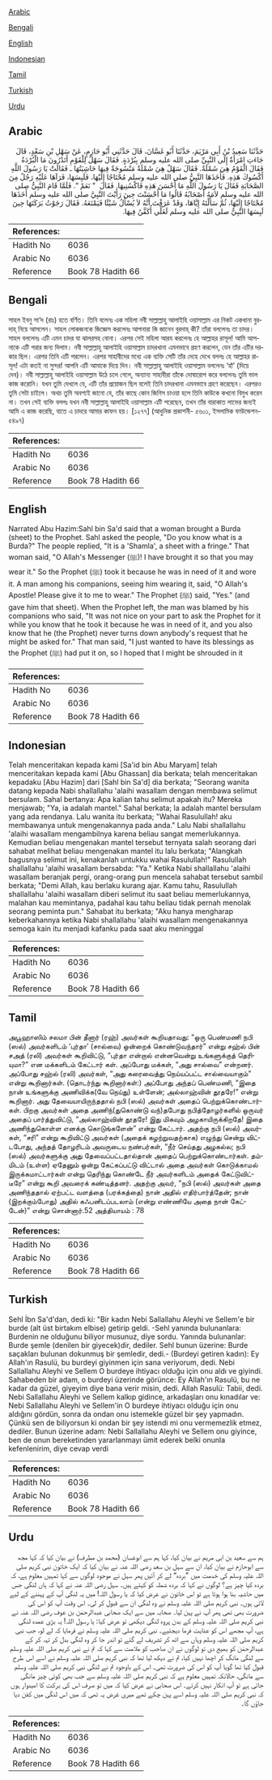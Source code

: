 [Arabic](#arabic)

[Bengali](#bengali)

[English](#english)

[Indonesian](#indonesian)

[Tamil](#tamil)

[Turkish](#turkish)

[Urdu](#urdu)

## Arabic


<div dir="rtl" lang="ar" style={{fontSize:'larger',backgroundColor:'#f8f9fa',padding:20}}>
حَدَّثَنَا سَعِيدُ بْنُ أَبِي مَرْيَمَ، حَدَّثَنَا أَبُو غَسَّانَ، قَالَ حَدَّثَنِي أَبُو حَازِمٍ، عَنْ سَهْلِ بْنِ سَعْدٍ، قَالَ جَاءَتِ امْرَأَةٌ إِلَى النَّبِيِّ صلى الله عليه وسلم بِبُرْدَةٍ‏.‏ فَقَالَ سَهْلٌ لِلْقَوْمِ أَتَدْرُونَ مَا الْبُرْدَةُ فَقَالَ الْقَوْمُ هِيَ شَمْلَةٌ‏.‏ فَقَالَ سَهْلٌ هِيَ شَمْلَةٌ مَنْسُوجَةٌ فِيهَا حَاشِيَتُهَا ـ فَقَالَتْ يَا رَسُولَ اللَّهِ أَكْسُوكَ هَذِهِ‏.‏ فَأَخَذَهَا النَّبِيُّ صلى الله عليه وسلم مُحْتَاجًا إِلَيْهَا، فَلَبِسَهَا، فَرَآهَا عَلَيْهِ رَجُلٌ مِنَ الصَّحَابَةِ فَقَالَ يَا رَسُولَ اللَّهِ مَا أَحْسَنَ هَذِهِ فَاكْسُنِيهَا‏.‏ فَقَالَ ‏ "‏ نَعَمْ ‏"‏‏.‏ فَلَمَّا قَامَ النَّبِيُّ صلى الله عليه وسلم لاَمَهُ أَصْحَابُهُ قَالُوا مَا أَحْسَنْتَ حِينَ رَأَيْتَ النَّبِيَّ صلى الله عليه وسلم أَخَذَهَا مُحْتَاجًا إِلَيْهَا، ثُمَّ سَأَلْتَهُ إِيَّاهَا، وَقَدْ عَرَفْتَ أَنَّهُ لاَ يُسْأَلُ شَيْئًا فَيَمْنَعَهُ‏.‏ فَقَالَ رَجَوْتُ بَرَكَتَهَا حِينَ لَبِسَهَا النَّبِيُّ صلى الله عليه وسلم لَعَلِّي أُكَفَّنُ فِيهَا‏.‏
</div>
<div style={{backgroundColor:'#f8f9fa',padding:20, marginBottom: 10}}><table> <thead> <tr> <th>References:</th> <th></th> </tr> </thead> <tbody><tr><td>Hadith No</td><td>6036</td></tr><tr><td>Arabic No</td><td>6036</td></tr><tr><td>Reference</td><td>Book 78 Hadith 66</td></tr></tbody></table></div>

## Bengali


<div dir="ltr" lang="bn" style={{fontSize:'larger',backgroundColor:'#f8f9fa',padding:20}}>
সাহল ইবনু সা‘দ (রাঃ) হতে বর্ণিত। তিনি বলেনঃ এক মহিলা নবী সাল্লাল্লাহু আলাইহি ওয়াসাল্লাম এর নিকট একখানা বুরদাহ্ নিয়ে আসলেন। সাহল লোকজনকে জিজ্ঞেস করলেনঃ আপনারা কি জানেন বুরদাহ্ কী? তাঁরা বললেনঃ তা চাদর। সাহল বললেনঃ এটি এমন চাদর যা ঝালরসহ বোনা। এরপর সেই মহিলা আরয করলেনঃ হে আল্লাহর রাসূল! আমি আপনাকে এটি পরার জন্য দিলাম। নবী সাল্লাল্লাহু আলাইহি ওয়াসাল্লাম চাদরখানা এমনভাবে গ্রহণ করলেন, যেন তাঁর এটির দরকার ছিল। এরপর তিনি এটি পরলেন। এরপর সাহাবীদের মধ্যে এক ব্যক্তি সেটি তাঁর দেহে দেখে বললঃ হে আল্লাহর রাসূল! এটা কতই না সুন্দর! আপনি এটি আমাকে দিয়ে দিন। নবী সাল্লাল্লাহু আলাইহি ওয়াসাল্লাম বললেনঃ ‘হাঁ’ (দিয়ে দেব)। নবী সাল্লাল্লাহু আলাইহি ওয়াসাল্লাম উঠে চলে গেলে, অন্যান্য সাহাবীরা তাঁকে দোষারোপ করে বললেনঃ তুমি ভাল কাজ করোনি। যখন তুমি দেখলে যে, এটি তাঁর প্রয়োজন ছিল বলেই তিনি চাদরখানা এমনভাবে গ্রহণ করেছেন। এরপরও তুমি সেটা চাইলে। অথচ তুমি অবশ্যই জানো যে, তাঁর কাছে কোন জিনিস চাওয়া হলে তিনি কাউকে কখনো বিমুখ করেন না। তখন সেই ব্যক্তি বললঃ যখন নবী সাল্লাল্লাহু আলাইহি ওয়াসাল্লাম এটি পরেছেন, তখন তাঁর বারাকাত লাভের জন্যই আমি এ কাজ করেছি, যাতে এ চাদরে আমার কাফন হয়। [১২৭৭] (আধুনিক প্রকাশনী- ৫৬০১, ইসলামিক ফাউন্ডেশন- ৫৪৯৭)
</div>
<div style={{backgroundColor:'#f8f9fa',padding:20, marginBottom: 10}}><table> <thead> <tr> <th>References:</th> <th></th> </tr> </thead> <tbody><tr><td>Hadith No</td><td>6036</td></tr><tr><td>Arabic No</td><td>6036</td></tr><tr><td>Reference</td><td>Book 78 Hadith 66</td></tr></tbody></table></div>

## English


<div dir="ltr" lang="en" style={{fontSize:'larger',backgroundColor:'#f8f9fa',padding:20}}>
Narrated Abu Hazim:Sahl bin Sa'd said that a woman brought a Burda (sheet) to the Prophet. Sahl asked the people, "Do you know what is a Burda?" The people replied, "It is a 'Shamla', a sheet with a fringe." That woman said, "O Allah's Messenger (ﷺ)! I have brought it so that you may wear it." So the Prophet (ﷺ) took it because he was in need of it and wore it. A man among his companions, seeing him wearing it, said, "O Allah's Apostle! Please give it to me to wear." The Prophet (ﷺ) said, "Yes." (and gave him that sheet). When the Prophet left, the man was blamed by his companions who said, "It was not nice on your part to ask the Prophet for it while you know that he took it because he was in need of it, and you also know that he (the Prophet) never turns down anybody's request that he might be asked for." That man said, "I just wanted to have its blessings as the Prophet (ﷺ) had put it on, so l hoped that I might be shrouded in it
</div>
<div style={{backgroundColor:'#f8f9fa',padding:20, marginBottom: 10}}><table> <thead> <tr> <th>References:</th> <th></th> </tr> </thead> <tbody><tr><td>Hadith No</td><td>6036</td></tr><tr><td>Arabic No</td><td>6036</td></tr><tr><td>Reference</td><td>Book 78 Hadith 66</td></tr></tbody></table></div>

## Indonesian


<div dir="ltr" lang="id" style={{fontSize:'larger',backgroundColor:'#f8f9fa',padding:20}}>
Telah menceritakan kepada kami [Sa'id bin Abu Maryam] telah menceritakan kepada kami [Abu Ghassan] dia berkata; telah menceritakan kepadaku [Abu Hazim] dari [Sahl bin Sa'd] dia berkata; "Seorang wanita datang kepada Nabi shallallahu 'alaihi wasallam dengan membawa selimut bersulam. Sahal bertanya: Apa kalian tahu selimut apakah itu? Mereka menjawab; "Ya, ia adalah mantel." Sahal berkata; Ia adalah mantel bersulam yang ada rendanya. Lalu wanita itu berkata; "Wahai Rasulullah! aku membawanya untuk mengenakannya pada anda." Lalu Nabi shallallahu 'alaihi wasallam mengambilnya karena beliau sangat memerlukannya. Kemudian beliau mengenakan mantel tersebut ternyata salah seorang dari sahabat melihat beliau mengenakan mantel itu lalu berkata; "Alangkah bagusnya selimut ini, kenakanlah untukku wahai Rasulullah!" Rasulullah shallallahu 'alaihi wasallam bersabda: "Ya." Ketika Nabi shallallahu 'alaihi wasallam beranjak pergi, orang-orang pun mencela sahabat tersebut sambil berkata; "Demi Allah, kau berlaku kurang ajar. Kamu tahu, Rasulullah shallallahu 'alaihi wasallam diberi selimut itu saat beliau memerlukannya, malahan kau memintanya, padahal kau tahu beliau tidak pernah menolak seorang peminta pun." Sahabat itu berkata; "Aku hanya mengharap keberkahannya ketika Nabi shallallahu 'alaihi wasallam mengenakannya semoga kain itu menjadi kafanku pada saat aku meninggal
</div>
<div style={{backgroundColor:'#f8f9fa',padding:20, marginBottom: 10}}><table> <thead> <tr> <th>References:</th> <th></th> </tr> </thead> <tbody><tr><td>Hadith No</td><td>6036</td></tr><tr><td>Arabic No</td><td>6036</td></tr><tr><td>Reference</td><td>Book 78 Hadith 66</td></tr></tbody></table></div>

## Tamil


<div dir="ltr" lang="ta" style={{fontSize:'larger',backgroundColor:'#f8f9fa',padding:20}}>
அபூஹாஸிம் சலமா பின் தீனார் (ரஹ்) அவர்கள் கூறியதாவது: “ஒரு பெண்மணி நபி (ஸல்) அவர்களிடம் ‘புர்தா’ (சால்வை) ஒன்றைக் கொண்டுவந்தார்” என்று சஹ்ல் பின் சஅத் (ரலி) அவர்கள் கூறிவிட்டு, “புர்தா என்றால் என்னவென்று உங்களுக்குத் தெரியுமா?” என மக்களிடம் கேட்டார் கள். அப்போது மக்கள், “அது சால்வை” என்றனர். அப்போது சஹ்ல் (ரலி) அவர்கள், “அது கரைவைத்து நெய்யப்பட்ட சால்வையாகும்” என்று கூறினார்கள். (தொடர்ந்து கூறினார்கள்:) அப்போது அந்தப் பெண்மணி, “இதை நான் உங்களுக்கு அணிவிக்க(வே நெய்து) உள்ளேன்; அல்லாஹ்வின் தூதரே!” என்று கூறினார். அது தேவையாயிருந்ததால் நபி (ஸல்) அவர்கள் அதைப் பெற்றுக்கொண்டார்கள். பிறகு அவர்கள் அதை அணிந்(துகொண்டு வந்)தபோது நபித்தோழர்களில் ஒருவர் அதைப் பார்த்துவிட்டு, “அல்லாஹ்வின் தூதரே! இது மிகவும் அழகாயிருக்கிறதே! இதை அணிந்துகொள்ள எனக்கு கொடுங்களேன்” என்று கேட்டார். அதற்கு நபி (ஸல்) அவர்கள், “சரி” என்று கூறிவிட்டு அவர்கள் (அதைக் கழற்றுவதற்காக) எழுந்து சென்று விட்டபோது, அந்தத் தோழரிடம் அவருடைய நண்பர்கள், “நீர் செய்தது அழகல்ல; நபி (ஸல்) அவர்களுக்கு அது தேவைப்பட்டதால்தான் அதைப் பெற்றுக்கொண்டார்கள். தம்மிடம் (உள்ள) ஏதேனும் ஒன்று கேட்கப்பட்டு விட்டால் அதை அவர்கள் கொடுக்காமல் இருக்கமாட்டார்கள் என்று தெரிந்து கொண்டே நீர் அவர்களிடம் அதைக் கேட்டுவிட்டீரே” என்று கூறி அவரைக் கண்டித்தனர். அதற்கு அவர், “நபி (ஸல்) அவர்கள் அதை அணிந்ததால் ஏற்பட்ட வளத்தை (பரக்கத்தை) நான் அதில் எதிர்பார்த்தேன்; நான் (இறக்கும்போது) அதில் கஃபனிடப்படலாம் (என்று எண்ணியே அதை நான் கேட்டேன்)” என்று சொன்னார்.52 அத்தியாயம் : 78
</div>
<div style={{backgroundColor:'#f8f9fa',padding:20, marginBottom: 10}}><table> <thead> <tr> <th>References:</th> <th></th> </tr> </thead> <tbody><tr><td>Hadith No</td><td>6036</td></tr><tr><td>Arabic No</td><td>6036</td></tr><tr><td>Reference</td><td>Book 78 Hadith 66</td></tr></tbody></table></div>

## Turkish


<div dir="ltr" lang="tr" style={{fontSize:'larger',backgroundColor:'#f8f9fa',padding:20}}>
Sehl İbn Sa'd'dan, dedi ki: "Bir kadın Nebi Sallallahu Aleyhi ve Sellem'e bir burde (alt üst birtakım elbise) getirip geldi. -Sehl yanında bulunanlara: Burdenin ne olduğunu biliyor musunuz, diye sordu. Yanında bulunanlar: Burde şemle (denilen bir giyecek)dir, dediler. Sehl bunun üzerine: Burde saçakları bulunan dokunmuş bir şemledir, dedi.- (Burdeyi getiren kadın): Ey Allah'ın Rasulü, bu burdeyi giyinmen için sana veriyorum, dedi. Nebi Sallallahu Aleyhi ve Sellem O burdeye ihtiyacı olduğu için onu aldı ve giyindi. Sahabeden bir adam, o burdeyi üzerinde görünce: Ey Allah'ın Rasulü, bu ne kadar da güzel, giyeyim diye bana verir misin, dedi. Allah Rasulü: Tabii, dedi. Nebi Sallallahu Aleyhi ve Sellem kalkıp gidince, arkadaşları onu kınadılar ve: Nebi Sallallahu Aleyhi ve Sellem'in O burdeye ihtiyacı olduğu için onu aldığını gördün, sonra da ondan onu istemekle güzel bir şey yapmadın. Çünkü sen de biliyorsun ki ondan bir şey istendi mi onu vermemezlik etmez, dediler. Bunun üzerine adam: Nebi Sallallahu Aleyhi ve Sellem onu giyince, ben de onun bereketinden yararlanmayı ümit ederek belki onunla kefenlenirim, diye cevap verdi
</div>
<div style={{backgroundColor:'#f8f9fa',padding:20, marginBottom: 10}}><table> <thead> <tr> <th>References:</th> <th></th> </tr> </thead> <tbody><tr><td>Hadith No</td><td>6036</td></tr><tr><td>Arabic No</td><td>6036</td></tr><tr><td>Reference</td><td>Book 78 Hadith 66</td></tr></tbody></table></div>

## Urdu


<div dir="rtl" lang="ur" style={{fontSize:'larger',backgroundColor:'#f8f9fa',padding:20}}>
ہم سے سعید بن ابی مریم نے بیان کیا، کہا ہم سے ابوغسان (محمد بن مطرف) نے بیان کیا کہ کہا مجھ سے ابوحازم نے بیان کیا، ان سے سہل بن سعد رضی اللہ عنہ نے بیان کیا کہ ایک خاتون نبی کریم صلی اللہ علیہ وسلم کی خدمت میں ”بردہ“ لے کر آئیں پھر سہل نے موجود لوگوں سے کہا تمہیں معلوم ہے، کہ بردہ کیا چیز ہے؟ لوگوں نے کہا کہ بردہ شملہ کو کہتے ہیں۔ سہل رضی اللہ عنہ نے کہا کہ ہاں لنگی جس میں حاشیہ بنا ہوا ہوتا ہے تو اس خاتون نے عرض کیا کہ یا رسول اللہ! میں یہ لنگی آپ کے پہننے کے لیے لائی ہوں۔ نبی کریم صلی اللہ علیہ وسلم نے وہ لنگی ان سے قبول کر لی۔ اس وقت آپ کو اس کی ضرورت بھی تھی پھر آپ نے پہن لیا۔ صحابہ میں سے ایک صحابی عبدالرحمٰن بن عوف رضی اللہ عنہ نے نبی کریم صلی اللہ علیہ وسلم کے بدن پروہ لنگی دیکھی تو عرض کیا: یا رسول اللہ! یہ بڑی عمدہ لنگی ہے، آپ مجھے اس کو عنایت فرما دیجئیے۔ نبی کریم صلی اللہ علیہ وسلم نے فرمایا کہ لے لو، جب نبی کریم صلی اللہ علیہ وسلم وہاں سے اٹھ کر تشریف لے گئے تو اندر جا کر وہ لنگی بدل کر تہہ کر کے عبدالرحمٰن کو بھیج دی تو لوگوں نے ان صاحب کو ملامت سے کہا کہ تم نے نبی کریم صلی اللہ علیہ وسلم سے لنگی مانگ کر اچھا نہیں کیا، تم نے دیکھ لیا تھا کہ نبی کریم صلی اللہ علیہ وسلم نے اسے اس طرح قبول کیا تھا گویا آپ کو اس کی ضرورت تھی۔ اس کے باوجود تم نے لنگی نبی کریم صلی اللہ علیہ وسلم سے مانگی، حالانکہ تمہیں معلوم ہے کہ نبی کریم صلی اللہ علیہ وسلم سے جب بھی کوئی چیز مانگی جاتی ہے تو آپ انکار نہیں کرتے۔ اس صحابی نے عرض کیا کہ میں تو صرف اس کی برکت کا امیدوار ہوں کہ نبی کریم صلی اللہ علیہ وسلم اسے پہن چکے تھے میری غرض یہ تھی کہ میں اس لنگی میں کفن دیا جاؤں گا۔
</div>
<div style={{backgroundColor:'#f8f9fa',padding:20, marginBottom: 10}}><table> <thead> <tr> <th>References:</th> <th></th> </tr> </thead> <tbody><tr><td>Hadith No</td><td>6036</td></tr><tr><td>Arabic No</td><td>6036</td></tr><tr><td>Reference</td><td>Book 78 Hadith 66</td></tr></tbody></table></div>